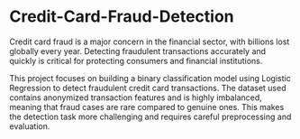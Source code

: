 # Credit-Card-Fraud-Detection
Credit card fraud is a major concern in the financial sector, with billions lost globally every year. Detecting fraudulent transactions accurately and quickly is critical for protecting consumers and financial institutions.

This project focuses on building a binary classification model using Logistic Regression to detect fraudulent credit card transactions. The dataset used contains anonymized transaction features and is highly imbalanced, meaning that fraud cases are rare compared to genuine ones. This makes the detection task more challenging and requires careful preprocessing and evaluation.
